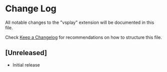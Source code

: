 # Change Log

All notable changes to the "vsplay" extension will be documented in this file.

Check [Keep a Changelog](http://keepachangelog.com/) for recommendations on how to structure this file.

## [Unreleased]

- Initial release